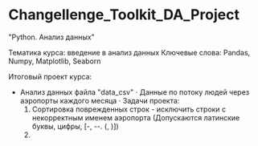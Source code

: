 # Changellenge_Toolkit_DA_Project
"Python. Анализ данных"

Тематика курса: введение в анализ данных
Ключевые слова: Pandas, Numpy, Matplotlib, Seaborn

Итоговый проект курса: 

  * Анализ данных файла "data_csv"
  $\cdot$ Данные по потоку людей через аэропорты каждого месяца
  $\cdot$ Задачи проекта:
    1) Сортировка поврежденных строк - исключить строки с некорректным именем аэропорта (Допускаются латинские буквы, цифры, [-, --. (, )])
    2) 
  
